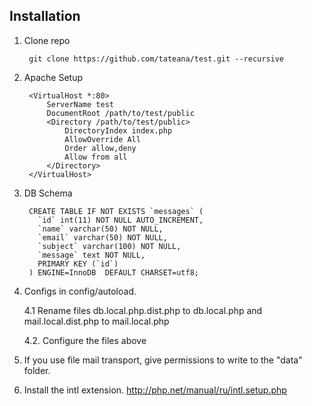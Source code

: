Installation
------------

1. Clone repo

    	git clone https://github.com/tateana/test.git --recursive

2. Apache Setup

	    <VirtualHost *:80>
	        ServerName test
	        DocumentRoot /path/to/test/public
	        <Directory /path/to/test/public>
	            DirectoryIndex index.php
	            AllowOverride All
	            Order allow,deny
	            Allow from all
	        </Directory>
	    </VirtualHost>
    
3. DB Schema
 
	 	CREATE TABLE IF NOT EXISTS `messages` (
		  `id` int(11) NOT NULL AUTO_INCREMENT,
		  `name` varchar(50) NOT NULL,
		  `email` varchar(50) NOT NULL,
		  `subject` varchar(100) NOT NULL,
		  `message` text NOT NULL,
		  PRIMARY KEY (`id`)
		) ENGINE=InnoDB  DEFAULT CHARSET=utf8;
	
4. Configs in config/autoload.

	4.1 Rename files db.local.php.dist.php to db.local.php and mail.local.dist.php to mail.local.php
	
	4.2. Configure the files above

5. If you use file mail transport, give permissions to write to the "data" folder. 

6. Install the intl extension. http://php.net/manual/ru/intl.setup.php
